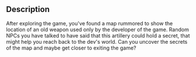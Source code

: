 ## Description

After exploring the game, you've found a map rummored to show the location of an old weapon used only by the developer of the game. Random NPCs you have talked to have said that this artillery could hold a secret, that might help you reach back to the dev's world. Can you uncover the secrets of the map and maybe get closer to exiting the game?